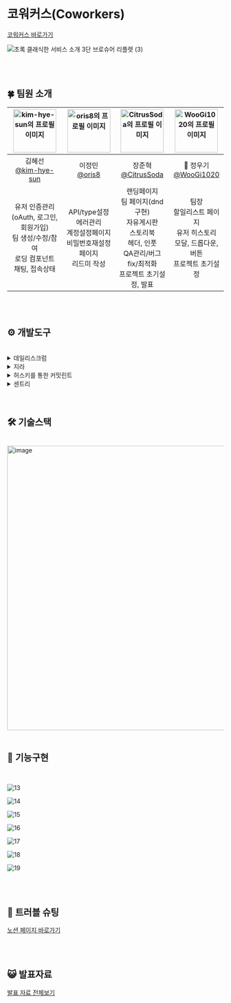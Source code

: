 
# 코워커스(Coworkers)

<a href="https://ccc-coworkers.vercel.app/" target="_blank" rel="noopener noreferrer">코워커스 바로가기</a>


![초록 클래식한 서비스 소개 3단 브로슈어 리플렛 (3)](https://github.com/user-attachments/assets/b7375033-abb9-470f-9afa-bc567327b2c3)


<br/>

<br/>

## 🍀 팀원 소개 

|<img src="https://avatars.githubusercontent.com/u/50002974?v=4" alt="kim-hye-sun의 프로필 이미지" width="100" height="100"/>|<img src="https://avatars.githubusercontent.com/u/154623483?v=4" alt="oris8의 프로필 이미지" width="100" height="100"/>|<img src="https://avatars.githubusercontent.com/u/49199024?v=4" alt="CitrusSoda의 프로필 이미지" width="100" height="100"/>|<img src="https://avatars.githubusercontent.com/u/113000290?v=4" alt="WooGi1020의 프로필 이미지" width="100" height="100"/>|
|:-:|:-:|:-:|:-:|
|김혜선 <br/> [@kim-hye-sun](https://github.com/kim-hye-sun)|이정민<br/>[@oris8](https://github.com/oris8)|장준혁<br/>[@CitrusSoda](https://github.com/CitrusSoda)| 👑 정우기<br/>[@WooGi1020](https://github.com/WooGi1020)|
|  유저 인증관리 <br/> (oAuth, 로그인, 회원가입) <br/> 팀 생성/수정/참여 <br/> 로딩 컴포넌트 <br/> 채팅, 접속상태  |  API/type설정 <br/> 에러관리 <br/> 계정설정페이지 <br/> 비밀번호재설정 페이지 <br/> 리드미 작성  | 랜딩페이지 <br/> 팀 페이지(dnd 구현) <br/> 자유게시판 <br/> 스토리북 <br/> 헤더, 인풋 <br/> QA관리/버그fix/최적화 <br/> 프로젝트 초기설정, 발표  |  팀장 <br/> 할일리스트 페이지 <br/> 유저 히스토리 <br/> 모달, 드롭다운, 버튼 <br/> 프로젝트 초기설정  |

<br/>

<br/>

## ⚙️ 개발도구

<br/>

<details>
<summary>  데일리스크럼 </summary>
<div markdown="1" align=center>
  <br/>
  
  매일 일정한 시간에 
  
  데일리스크럼을 통해 개발상황을 공유하고 기록을 남겼습니다.
  
<img width="736" alt="image" src="https://github.com/user-attachments/assets/ebb2a9cb-a658-4315-a41b-27f729b154e0">

</div>
</details>

<details>
<summary>  지라 </summary>
<div markdown="1" align=center>
  <br/>

  에픽단위로 큰 틀을 나누어 
  
  애자일하게 개발을 진행했습니다.
  
<img width="861" alt="image" src="https://github.com/user-attachments/assets/d8936402-7246-46ee-b470-03ac213376c4">

</div>
</details>

<details>
<summary>  허스키를 통한 커밋린트 </summary>
<div markdown="1" align=center>
  <br/>
  
허스키를 이용해 깃허브 커밋, 푸시 과정을 자동적으로 관리했습니다.

커밋메세지를 자동으로 포맷팅하게 만들어 DX를 높였습니다.

push전 build를 실행하게만들어 오류를 줄였습니다.
  
<img width="776" alt="image" src="https://github.com/user-attachments/assets/18ebd274-0834-4e86-9e00-b12694c30fcf">
</div>
</details>

<details>
<summary>  센트리 </summary>
<div markdown="1" align=center>
  <br/>
  
프로젝트 1차 개발 이후, 

센트리를 도입하고 디스코드와 연동해

개발시 확인하지 못한 에러를 자동으로 관리했습니다.
  
<img width="430" alt="image" src="https://github.com/user-attachments/assets/b6dc043a-d379-491e-822c-ec4b7af953d2">

</div>
</details>

<br/>

<br/>

## 🛠️ 기술스택

<br/>

<img width="660" alt="image" src="https://github.com/user-attachments/assets/ab371722-5cec-4746-96fa-033f07ef21de">

<br/>

<br/>

## 📌 기능구현

<br/>


![13](https://github.com/user-attachments/assets/0bfb3927-8309-4f8a-b41b-5756a6b21f22)

![14](https://github.com/user-attachments/assets/1baf5219-927d-4887-ab23-e37786fa37d5)

![15](https://github.com/user-attachments/assets/eb22e436-29c9-48c7-968a-21bef405f44b)

![16](https://github.com/user-attachments/assets/d5d2811f-ff26-4767-8674-d6f33ae5f5b3)

![17](https://github.com/user-attachments/assets/00fdcad8-6498-4ca7-89e7-7a1b3c246934)

![18](https://github.com/user-attachments/assets/1f0e93f0-2e2d-4266-ace2-a5c955cd34e3)

![19](https://github.com/user-attachments/assets/53083c3f-5de4-4a87-abdd-63d937026b94)

<br/>

<br/>

## 🥊 트러블 슈팅 

<a href="https://discreet-eyebrow-e47.notion.site/bd8ea2843fd246e6b0faffa769b248e9" target="_blank" rel="noopener noreferrer">노션 페이지 바로가기</a>


<br/>

<br/>


## 😺 발표자료

<a href="https://www.canva.com/design/DAGPBGD-KmM/mbhvD1JIpZj808tMcjgs3Q/view?utm_content=DAGPBGD-KmM&utm_campaign=designshare&utm_medium=link&utm_source=editor" target="_blank" rel="noopener noreferrer">발표 자료 전체보기</a>




<br/>

<br/>


